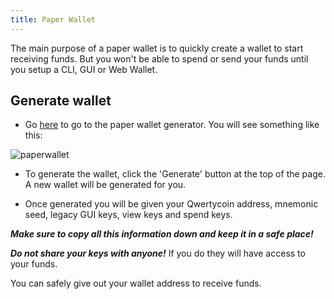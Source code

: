 ```yaml
---
title: Paper Wallet
---
```


The main purpose of a paper wallet is to quickly create a wallet to start receiving funds. But you won't be able to spend or send your funds until you setup a CLI, GUI or Web Wallet.

## Generate wallet
* Go [here](https://explorer.qwertycoin.org/#paperwallet) to go to the paper wallet generator. You will see something like this:

![paperwallet](https://github.com/blockinator/qwertycoin-wiki-images/blob/master/wallets/paperwallet/paperwallet.png)

* To generate the wallet, click the 'Generate' button at the top of the page. A new wallet will be generated for you.

* Once generated you will be given your Qwertycoin address, mnemonic seed, legacy GUI keys, view keys and spend keys.

***Make sure to copy all this information down and keep it in a safe place!***

***Do not share your keys with anyone!*** If you do they will have access to your funds.

You can safely give out your wallet address to receive funds.

